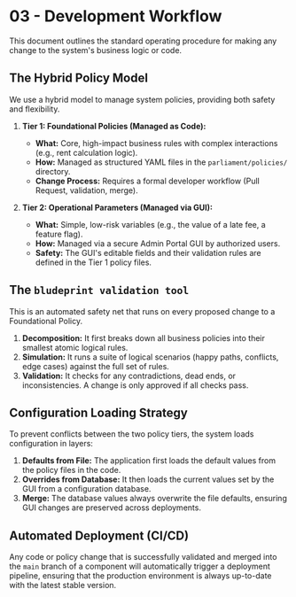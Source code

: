 # 03 - Development Workflow

This document outlines the standard operating procedure for making any change to the system's business logic or code.

## The Hybrid Policy Model

We use a hybrid model to manage system policies, providing both safety and flexibility.

1.  **Tier 1: Foundational Policies (Managed as Code):**
    *   **What:** Core, high-impact business rules with complex interactions (e.g., rent calculation logic).
    *   **How:** Managed as structured YAML files in the `parliament/policies/` directory.
    *   **Change Process:** Requires a formal developer workflow (Pull Request, validation, merge).

2.  **Tier 2: Operational Parameters (Managed via GUI):**
    *   **What:** Simple, low-risk variables (e.g., the value of a late fee, a feature flag).
    *   **How:** Managed via a secure Admin Portal GUI by authorized users.
    *   **Safety:** The GUI's editable fields and their validation rules are defined in the Tier 1 policy files.

## The `bludeprint validation tool`

This is an automated safety net that runs on every proposed change to a Foundational Policy.

1.  **Decomposition:** It first breaks down all business policies into their smallest atomic logical rules.
2.  **Simulation:** It runs a suite of logical scenarios (happy paths, conflicts, edge cases) against the full set of rules.
3.  **Validation:** It checks for any contradictions, dead ends, or inconsistencies. A change is only approved if all checks pass.

## Configuration Loading Strategy

To prevent conflicts between the two policy tiers, the system loads configuration in layers:

1.  **Defaults from File:** The application first loads the default values from the policy files in the code.
2.  **Overrides from Database:** It then loads the current values set by the GUI from a configuration database.
3.  **Merge:** The database values always overwrite the file defaults, ensuring GUI changes are preserved across deployments.

## Automated Deployment (CI/CD)

Any code or policy change that is successfully validated and merged into the `main` branch of a component will automatically trigger a deployment pipeline, ensuring that the production environment is always up-to-date with the latest stable version.